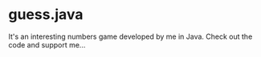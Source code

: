 # guess.java
It's an interesting numbers game developed by me in Java. Check out the code and support me...
